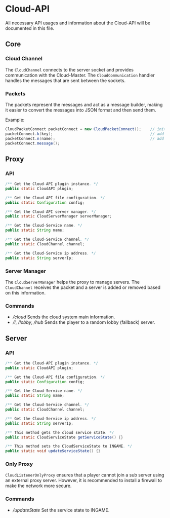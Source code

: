 # Cloud-API
All necessary API usages and information about the Cloud-API will be documented in this file.

## Core
### Cloud Channel
The `CloudChannel` connects to the server socket and provides communication with the Cloud-Master. 
The `CloudCommunication` handler handles the messages that are sent between the sockets.

### Packets
The packets represent the messages and act as a message builder, making it easier to convert the 
messages into JSON format and then send them.

Example:
```java
CloudPacketConnect packetConnect = new CloudPacketConnect();    // initialise
packetConnect.k(key);                                           // add key
packetConnect.n(name);                                          // add name
packetConnect.message();
```

## Proxy
### API
```java
/** Get the Cloud-API plugin instance. */
public static CloudAPI plugin;

/** Get the Cloud-API file configuration. */
public static Configuration config;

/** Get the Cloud-API server manager. */
public static CloudServerManager serverManager;

/** Get the Cloud-Service name. */
public static String name;

/** Get the Cloud-Service channel. */
public static CloudChannel channel;

/** Get the Cloud-Service ip address. */
public static String serverIp;
```

### Server Manager
The `CloudServerManager` helps the proxy to manage servers. The `CloudChannel` receives the packet and a 
server is added or removed based on this information.

### Commands
- _/cloud_ Sends the cloud system main information.
- _/l_, _/lobby_, _/hub_ Sends the player to a random lobby (fallback) server.

## Server
### API
```java
/** Get the Cloud-API plugin instance. */
public static CloudAPI plugin;

/** Get the Cloud-API file configuration. */
public static Configuration config;

/** Get the Cloud-Service name. */
public static String name;

/** Get the Cloud-Service channel. */
public static CloudChannel channel;

/** Get the Cloud-Service ip address. */
public static String serverIp;

/** This method gets the cloud service state. */
public static CloudServiceState getServiceState() {}

/** This method sets the CloudServiceState to INGAME. */
public static void updateServiceState() {}
```

### Only Proxy
`CloudListenerOnlyProxy` ensures that a player cannot join a sub server using an external proxy server. 
However, it is recommended to install a firewall to make the network more secure.

### Commands
- _/updateState_ Set the service state to INGAME.